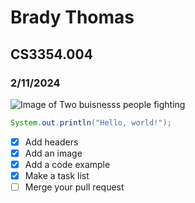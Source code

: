 # Brady Thomas
## CS3354.004
### 2/11/2024
![Image of Two buisnesss people fighting](https://c8.alamy.com/comp/EF0BX4/two-business-people-fighting-EF0BX4.jpg)
``` java
System.out.println("Hello, world!");
```
- [x] Add headers
- [x] Add an image
- [x] Add a code example
- [x] Make a task list
- [ ] Merge your pull request
